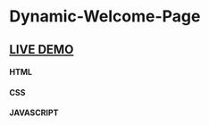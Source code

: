 # Dynamic-Welcome-Page

## [LIVE DEMO](https://thelaucha.github.io/Dynamic-Welcome-Page/)

#### HTML
#### CSS
#### JAVASCRIPT
